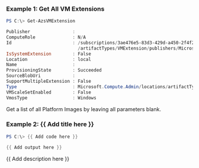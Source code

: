 ### Example 1:  Get All VM Extensions
```powershell
PS C:\> Get-AzsVMExtension

Publisher                :
ComputeRole              : N/A
Id                       : /subscriptions/3ae476e5-83d3-429d-a450-2f4f2fc67c5e/providers/Microsoft.Compute.Admin/locations/local
                           /artifactTypes/VMExtension/publishers/Microsoft.Powershell/types/DSC/versions/2.77.0.0
IsSystemExtension        : False
Location                 : local
Name                     :
ProvisioningState        : Succeeded
SourceBlobUri            :
SupportMultipleExtension : False
Type                     : Microsoft.Compute.Admin/locations/artifactTypes/publishers/types/versions
VMScaleSetEnabled        : False
VmosType                 : Windows
```

Get a list of all Platform Images by leaving all parameters blank. 

### Example 2: {{ Add title here }}
```powershell
PS C:\> {{ Add code here }}

{{ Add output here }}
```

{{ Add description here }}

